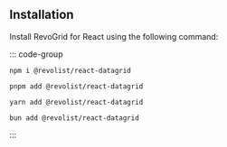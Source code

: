 ## Installation

Install RevoGrid for React using the following command:

::: code-group

```npm
npm i @revolist/react-datagrid

```

```pnpm
pnpm add @revolist/react-datagrid
```

```yarn
yarn add @revolist/react-datagrid
```

```bun
bun add @revolist/react-datagrid
```
:::